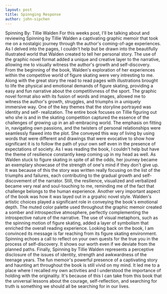 ```yaml
---
layout: post
title: Spinnging Response
author: john-sipchen
---
```


 Spinning By: Tillie Walden
 For this weeks post, I'll be talking about and reviewing Spinning by Tillie Walden a captivating graphic memoir that took me on a nostalgic journey through the author's coming-of-age experiences. As I delved into the pages, I couldn't help but be drawn into the beautifully illustrated world that Walden created to tell her personal story. The use of the graphic novel format added a unique and creative layer to the narrative, allowing me to visually witness the author's growth and self-discovery.
 From the beginning of the book, Walden's exploration of her experiences within the competitive world of figure skating were very intresting to me. Along with the great story the read to read pages with illustrations brought to life the physical and emotional demands of figure skating, providing a easy and fun narrative about the competitivness of the sport. The graphic novel format also with its fusion of words and images, allowed me to witness the author's growth, struggles, and triumphs in a uniquely immersive way.
 One of the key themes that the storyline portrayed was identity and self- realization. The entire book focuses on Tillie figuring out who she is and in the skating competition captured the essence of the challenges of growing up in an all-embracing world. The emphasis on fitting in, navigating own passions, and the twisters of personal relationships were seamlessly flawed into the plot. She conveyed this way of living by using words that were different and drawings that were evocative to show how significant it is to follow the path of your own self even in the presence of expectations of society.
 As I was reading the book, I couldn't help but have the theme of resilience constantly keep coming up in my head as well. As Walden stuck to figure skating in spite of all the odds, her journey became an exemplary showcase of the strength of one's mind if they don't give up. It was because of this the story was written really focusing on the list of the triumphs and failures, each contributing to the gradual growth and self-discovement of the narrator. Still, the resilience, visualized and verbalized became very real and soul-touching to me, reminding me of the fact that challenge belongs to the human experience.
 Another very important aspect of the book was how it was layed out in a grpahic novel style. Walden's artistic choices played a significant role in conveying the book's emotional depth. The muted color palette used throughout the graphic memoir created a somber and introspective atmosphere, perfectly complementing the introspective nature of the narrative. The use of visual metaphors, such as the spinning motion of figure skating, added a layer of symbolism that enriched the overall reading experience.
Looking back on the book, I am convinced its message is far reaching from its figure skating environment. Spinning echoes a call to reflect on your own quests for the true you in the process of self-discovery. It shows our worth even if we deviate from the planned paths.
Finally, Spinning by Tillie Walden represents a perceptive disclosure of the issues of identity, strength and awkwardness of the teenage years. The fun memoir's powerful presence of a captivating story and haunting art throughout the book is still vivid on my mind. It led me to a place where I recalled my own activities and I understood the importance of holding with the originality. It's because of this I can take from this book that the universal lessons about the courage, self-reflection, and searching for truth is something we should all be searching for in our lives.
